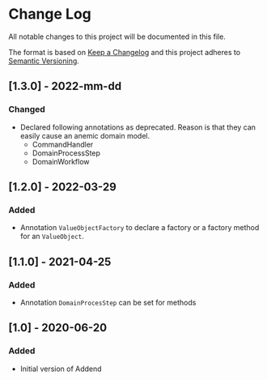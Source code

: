 # Change Log
All notable changes to this project will be documented in this file.
 
The format is based on [Keep a Changelog](http://keepachangelog.com/)
and this project adheres to [Semantic Versioning](http://semver.org/).

## \[1.3.0] - 2022-mm-dd
### Changed
-   Declared following annotations as deprecated. Reason is that they can easily cause an anemic domain model.
    -   CommandHandler
    -   DomainProcessStep
    -   DomainWorkflow

## \[1.2.0] - 2022-03-29
### Added
-   Annotation `ValueObjectFactory` to declare a factory or a factory method for an `ValueObject`.

## \[1.1.0] - 2021-04-25
### Added
-   Annotation `DomainProcesStep` can be set for methods 

## \[1.0] - 2020-06-20
 
### Added
-   Initial version of Addend 
